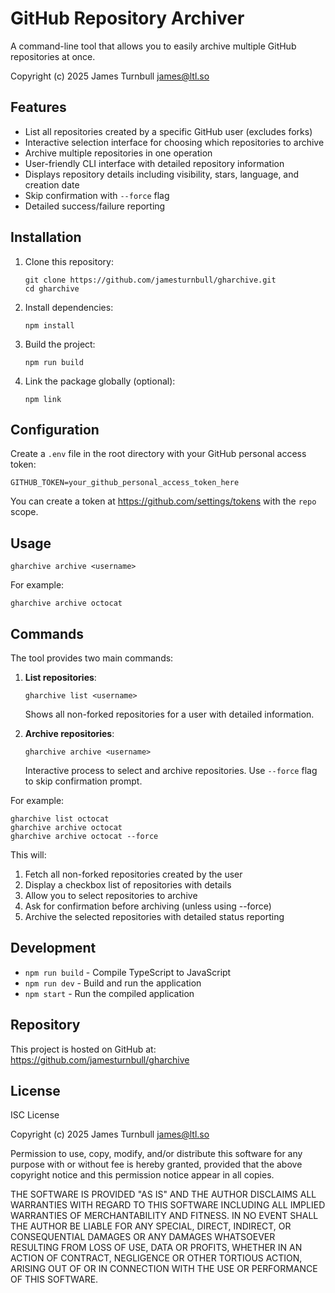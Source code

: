# GitHub Repository Archiver

A command-line tool that allows you to easily archive multiple GitHub repositories at once.

Copyright (c) 2025 James Turnbull <james@ltl.so>

## Features

- List all repositories created by a specific GitHub user (excludes forks)
- Interactive selection interface for choosing which repositories to archive
- Archive multiple repositories in one operation
- User-friendly CLI interface with detailed repository information
- Displays repository details including visibility, stars, language, and creation date
- Skip confirmation with `--force` flag
- Detailed success/failure reporting

## Installation

1. Clone this repository:
   ```
   git clone https://github.com/jamesturnbull/gharchive.git
   cd gharchive
   ```

2. Install dependencies:
   ```
   npm install
   ```

3. Build the project:
   ```
   npm run build
   ```

4. Link the package globally (optional):
   ```
   npm link
   ```

## Configuration

Create a `.env` file in the root directory with your GitHub personal access token:

```
GITHUB_TOKEN=your_github_personal_access_token_here
```

You can create a token at https://github.com/settings/tokens with the `repo` scope.

## Usage

```
gharchive archive <username>
```

For example:
```
gharchive archive octocat
```

## Commands

The tool provides two main commands:

1. **List repositories**:
   ```
   gharchive list <username>
   ```
   Shows all non-forked repositories for a user with detailed information.

2. **Archive repositories**:
   ```
   gharchive archive <username>
   ```
   Interactive process to select and archive repositories.
   Use `--force` flag to skip confirmation prompt.

For example:
```
gharchive list octocat
gharchive archive octocat
gharchive archive octocat --force
```

This will:
1. Fetch all non-forked repositories created by the user
2. Display a checkbox list of repositories with details
3. Allow you to select repositories to archive
4. Ask for confirmation before archiving (unless using --force)
5. Archive the selected repositories with detailed status reporting

## Development

- `npm run build` - Compile TypeScript to JavaScript
- `npm run dev` - Build and run the application
- `npm start` - Run the compiled application

## Repository

This project is hosted on GitHub at: https://github.com/jamesturnbull/gharchive

## License

ISC License

Copyright (c) 2025 James Turnbull <james@ltl.so>

Permission to use, copy, modify, and/or distribute this software for any
purpose with or without fee is hereby granted, provided that the above
copyright notice and this permission notice appear in all copies.

THE SOFTWARE IS PROVIDED "AS IS" AND THE AUTHOR DISCLAIMS ALL WARRANTIES
WITH REGARD TO THIS SOFTWARE INCLUDING ALL IMPLIED WARRANTIES OF
MERCHANTABILITY AND FITNESS. IN NO EVENT SHALL THE AUTHOR BE LIABLE FOR
ANY SPECIAL, DIRECT, INDIRECT, OR CONSEQUENTIAL DAMAGES OR ANY DAMAGES
WHATSOEVER RESULTING FROM LOSS OF USE, DATA OR PROFITS, WHETHER IN AN
ACTION OF CONTRACT, NEGLIGENCE OR OTHER TORTIOUS ACTION, ARISING OUT OF
OR IN CONNECTION WITH THE USE OR PERFORMANCE OF THIS SOFTWARE.

